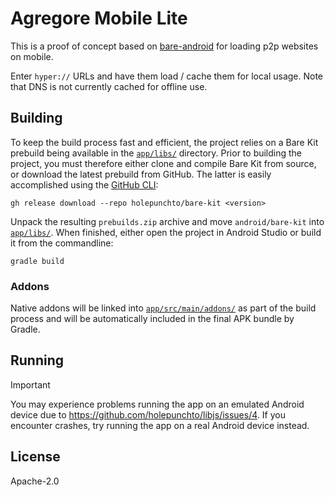 # Agregore Mobile Lite

This is a proof of concept based on [bare-android](https://github.com/holepunchto/bare-android) for loading p2p websites on mobile.

Enter `hyper://` URLs and have them load / cache them for local usage. Note that DNS is not currently cached for offline use.

## Building

To keep the build process fast and efficient, the project relies on a Bare Kit prebuild being available in the [`app/libs/`](app/libs) directory. Prior to building the project, you must therefore either clone and compile Bare Kit from source, or download the latest prebuild from GitHub. The latter is easily accomplished using the [GitHub CLI](https://cli.github.com):

```console
gh release download --repo holepunchto/bare-kit <version>
```

Unpack the resulting `prebuilds.zip` archive and move `android/bare-kit` into [`app/libs/`](app/libs). When finished, either open the project in Android Studio or build it from the commandline:

```console
gradle build
```

### Addons

Native addons will be linked into [`app/src/main/addons/`](app/src/main/addons) as part of the build process and will be automatically included in the final APK bundle by Gradle.

## Running

> [!IMPORTANT]
> You may experience problems running the app on an emulated Android device due to https://github.com/holepunchto/libjs/issues/4. If you encounter crashes, try running the app on a real Android device instead.

## License

Apache-2.0
